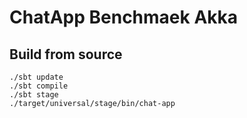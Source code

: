 # ChatApp Benchmaek Akka

## Build from source
```
./sbt update
./sbt compile
./sbt stage
./target/universal/stage/bin/chat-app
```
